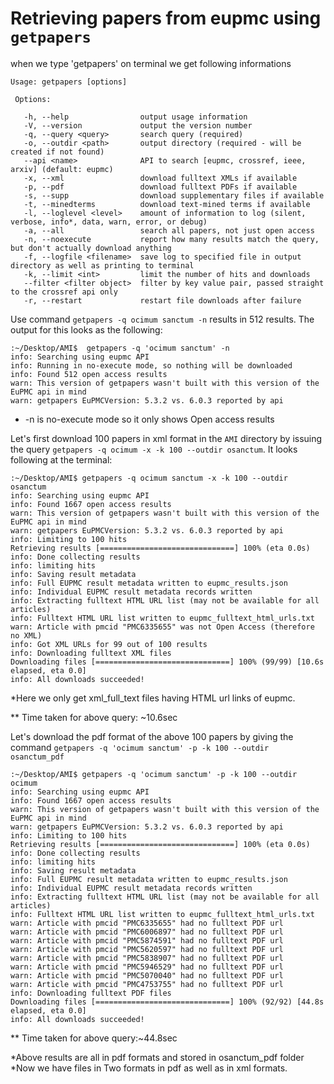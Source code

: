 # Retrieving papers from eupmc using `getpapers`

 when we type  'getpapers' on terminal we get following informations
 ```
 Usage: getpapers [options]

  Options:

    -h, --help                output usage information
    -V, --version             output the version number
    -q, --query <query>       search query (required)
    -o, --outdir <path>       output directory (required - will be created if not found)
    --api <name>              API to search [eupmc, crossref, ieee, arxiv] (default: eupmc)
    -x, --xml                 download fulltext XMLs if available
    -p, --pdf                 download fulltext PDFs if available
    -s, --supp                download supplementary files if available
    -t, --minedterms          download text-mined terms if available
    -l, --loglevel <level>    amount of information to log (silent, verbose, info*, data, warn, error, or debug)
    -a, --all                 search all papers, not just open access
    -n, --noexecute           report how many results match the query, but don't actually download anything
    -f, --logfile <filename>  save log to specified file in output directory as well as printing to terminal
    -k, --limit <int>         limit the number of hits and downloads
    --filter <filter object>  filter by key value pair, passed straight to the crossref api only
    -r, --restart             restart file downloads after failure
```

Use command `getpapers -q ocimum sanctum -n` results in 512 results. The output for this looks as the following:
```
:~/Desktop/AMI$  getpapers -q 'ocimum sanctum' -n
info: Searching using eupmc API
info: Running in no-execute mode, so nothing will be downloaded
info: Found 512 open access results
warn: This version of getpapers wasn't built with this version of the EuPMC api in mind
warn: getpapers EuPMCVersion: 5.3.2 vs. 6.0.3 reported by api
```

* -n is no-execute mode so it only shows Open access results

Let's first download 100 papers in xml format in the `AMI` directory by issuing the query `getpapers -q ocimum -x -k 100 --outdir osanctum`. It looks following at the terminal:
```
:~/Desktop/AMI$ getpapers -q ocimum sanctum -x -k 100 --outdir osanctum
info: Searching using eupmc API
info: Found 1667 open access results
warn: This version of getpapers wasn't built with this version of the EuPMC api in mind
warn: getpapers EuPMCVersion: 5.3.2 vs. 6.0.3 reported by api
info: Limiting to 100 hits
Retrieving results [==============================] 100% (eta 0.0s)
info: Done collecting results
info: limiting hits
info: Saving result metadata
info: Full EUPMC result metadata written to eupmc_results.json
info: Individual EUPMC result metadata records written
info: Extracting fulltext HTML URL list (may not be available for all articles)
info: Fulltext HTML URL list written to eupmc_fulltext_html_urls.txt
warn: Article with pmcid "PMC6335655" was not Open Access (therefore no XML)
info: Got XML URLs for 99 out of 100 results
info: Downloading fulltext XML files
Downloading files [==============================] 100% (99/99) [10.6s elapsed, eta 0.0]
info: All downloads succeeded!

```

*Here we only get  xml_full_text files having  HTML url links of eupmc.

** Time taken for above query: ~10.6sec  

Let's download the pdf format of the above 100 papers by giving the command `getpapers -q 'ocimum sanctum' -p -k 100 --outdir osanctum_pdf`

```
:~/Desktop/AMI$ getpapers -q 'ocimum sanctum' -p -k 100 --outdir ocimum
info: Searching using eupmc API
info: Found 1667 open access results
warn: This version of getpapers wasn't built with this version of the EuPMC api in mind
warn: getpapers EuPMCVersion: 5.3.2 vs. 6.0.3 reported by api
info: Limiting to 100 hits
Retrieving results [==============================] 100% (eta 0.0s)
info: Done collecting results
info: limiting hits
info: Saving result metadata
info: Full EUPMC result metadata written to eupmc_results.json
info: Individual EUPMC result metadata records written
info: Extracting fulltext HTML URL list (may not be available for all articles)
info: Fulltext HTML URL list written to eupmc_fulltext_html_urls.txt
warn: Article with pmcid "PMC6335655" had no fulltext PDF url
warn: Article with pmcid "PMC6006897" had no fulltext PDF url
warn: Article with pmcid "PMC5874591" had no fulltext PDF url
warn: Article with pmcid "PMC5620597" had no fulltext PDF url
warn: Article with pmcid "PMC5838907" had no fulltext PDF url
warn: Article with pmcid "PMC5946529" had no fulltext PDF url
warn: Article with pmcid "PMC5070040" had no fulltext PDF url
warn: Article with pmcid "PMC4753755" had no fulltext PDF url
info: Downloading fulltext PDF files
Downloading files [==============================] 100% (92/92) [44.8s elapsed, eta 0.0]
info: All downloads succeeded!
```
** Time taken for above query:~44.8sec

*Above results are all in pdf formats and stored in osanctum_pdf folder 
*Now we have files in Two formats in pdf as well as in xml formats.

